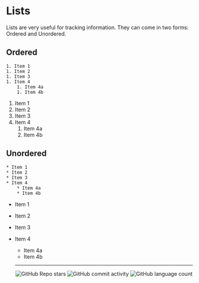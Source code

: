 # Lists

Lists are very useful for tracking information. They can come in two forms: Ordered and Unordered.

## Ordered

```
1. Item 1
1. Item 2
1. Item 3
1. Item 4
    1. Item 4a
    1. Item 4b
```

1. Item 1
1. Item 2
1. Item 3
1. Item 4
    1. Item 4a
    1. Item 4b

## Unordered

```
* Item 1
* Item 2
* Item 3
* Item 4
    * Item 4a
    * Item 4b
```

* Item 1
* Item 2
* Item 3
* Item 4
    * Item 4a
    * Item 4b


    <!-- Footer -->

    ---

    <p align="center">
      <img alt="GitHub Repo stars" src="https://img.shields.io/github/stars/uravgcatboy/formatting?style=for-the-badge">
      <img alt="GitHub commit activity" src="https://img.shields.io/github/commit-activity/m/uravgcatboy/formatting?style=for-the-badge">
      <img alt="GitHub language count" src="https://img.shields.io/github/languages/count/uravgcatboy/formatting?style=for-the-badge">
    </p>
